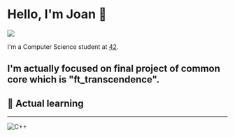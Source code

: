 # Hello, I'm Joan 👋
![](https://raw.githubusercontent.com/andreasbm/readme/master/assets/lines/rainbow.png)

I'm a Computer Science student at [42](https://www.google.com/url?sa=t&source=web&rct=j&opi=89978449&url=https://42.fr/&ved=2ahUKEwjjyoPFk7KOAxW9K_sDHfMHOwUQFnoECAwQAQ&usg=AOvVaw1Jn4i0LjOUW7B_zcaUisCq).

I'm actually focused on final project of common core which is "ft_transcendence".
---

## 🧠 Actual learning
---

![C++](https://cdn.jsdelivr.net/gh/devicons/devicon/icons/cplusplus/cplusplus-original.svg)
